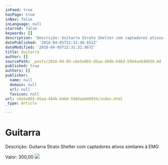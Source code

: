 ```yaml
---
inFeed: true
hasPage: true
inNav: false
inLanguage: null
starred: false
keywords: []
description: 'Descrição: Guitarra Strato Shelter com captadores ativos similares à EMG'
datePublished: '2016-04-05T22:31:40.651Z'
dateModified: '2016-04-05T22:31:32.967Z'
title: Guitarra
author: []
sourcePath: _posts/2016-04-05-c6e5e065-d5aa-484b-b46d-5964ae648934.md
published: true
authors: []
publisher:
  name: null
  domain: null
  url: null
  favicon: null
url: c6e5e065-d5aa-484b-b46d-5964ae648934/index.html
_type: Article

---
```

# Guitarra

Descrição: Guitarra Strato Shelter com captadores ativos similares à EMG

Valor: 300,00
![](https://the-grid-user-content.s3-us-west-2.amazonaws.com/ddef788c-d6ef-4d49-8b68-e81ea8299cdb.jpg)